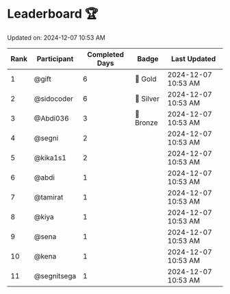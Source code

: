# Leaderboard 🏆

Updated on: 2024-12-07 10:53 AM

| Rank | Participant       | Completed Days | Badge      | Last Updated         |
|------|-------------------|----------------|------------|----------------------|
| 1    | @gift             | 6              | 🏅 Gold     | 2024-12-07 10:53 AM |
| 2    | @sidocoder        | 6              | 🥈 Silver   | 2024-12-07 10:53 AM |
| 3    | @Abdi036          | 3              | 🥉 Bronze   | 2024-12-07 10:53 AM |
| 4    | @segni            | 2              |            | 2024-12-07 10:53 AM |
| 5    | @kika1s1          | 2              |            | 2024-12-07 10:53 AM |
| 6    | @abdi             | 1              |            | 2024-12-07 10:53 AM |
| 7    | @tamirat          | 1              |            | 2024-12-07 10:53 AM |
| 8    | @kiya             | 1              |            | 2024-12-07 10:53 AM |
| 9    | @sena             | 1              |            | 2024-12-07 10:53 AM |
| 10   | @kena             | 1              |            | 2024-12-07 10:53 AM |
| 11   | @segnitsega       | 1              |            | 2024-12-07 10:53 AM |
